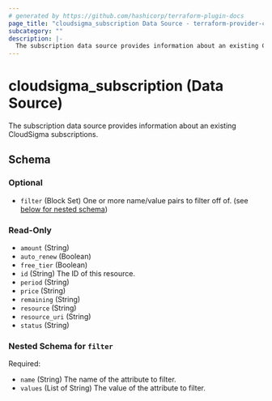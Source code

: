 ```yaml
---
# generated by https://github.com/hashicorp/terraform-plugin-docs
page_title: "cloudsigma_subscription Data Source - terraform-provider-cloudsigma"
subcategory: ""
description: |-
  The subscription data source provides information about an existing CloudSigma subscriptions.
---
```


# cloudsigma_subscription (Data Source)

The subscription data source provides information about an existing CloudSigma subscriptions.



<!-- schema generated by tfplugindocs -->
## Schema

### Optional

- `filter` (Block Set) One or more name/value pairs to filter off of. (see [below for nested schema](#nestedblock--filter))

### Read-Only

- `amount` (String)
- `auto_renew` (Boolean)
- `free_tier` (Boolean)
- `id` (String) The ID of this resource.
- `period` (String)
- `price` (String)
- `remaining` (String)
- `resource` (String)
- `resource_uri` (String)
- `status` (String)

<a id="nestedblock--filter"></a>
### Nested Schema for `filter`

Required:

- `name` (String) The name of the attribute to filter.
- `values` (List of String) The value of the attribute to filter.
